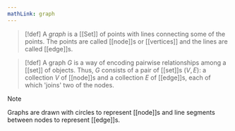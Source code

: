 ```yaml
---
mathLink: graph
---
```

>[!def]
>A *graph* is a [[Set]] of points with lines connecting some of the points. The points are called [[node]]s or [[vertices]] and the lines are called [[edge]]s.

>[!def]
> A graph $G$ is a way of encoding pairwise relationships among a [[set]] of objects. Thus, $G$ consists of a pair of [[set]]s $(V, E)$: a collection $V$ of [[node]]s and a collection $E$ of [[edge]]s, each of which 'joins' two of the nodes. 

>[!note]
>Graphs are drawn with circles to represent [[node]]s and line segments between nodes to represent [[edge]]s. 

